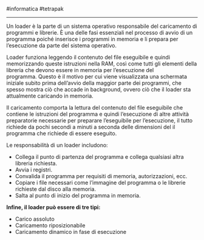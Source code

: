 #informatica #tetrapak 

---

Un loader è la parte di un sistema operativo responsabile del caricamento di programmi e librerie. È una delle fasi essenziali nel processo di avvio di un programma poiché inserisce i programmi in memoria e li prepara per l’esecuzione da parte del sistema operativo.

Loader funziona leggendo il contenuto del file eseguibile e quindi memorizzando queste istruzioni nella RAM, così come tutti gli elementi della libreria che devono essere in memoria per l’esecuzione del programma. Questo è il motivo per cui viene visualizzata una schermata iniziale subito prima dell’avvio della maggior parte dei programmi, che spesso mostra ciò che accade in background, ovvero ciò che il loader sta attualmente caricando in memoria.

Il caricamento comporta la lettura del contenuto del file eseguibile che contiene le istruzioni del programma e quindi l’esecuzione di altre attività preparatorie necessarie per preparare l’eseguibile per l’esecuzione, il tutto richiede da pochi secondi a minuti a seconda delle dimensioni del il programma che richiede di essere eseguito.

Le responsabilità di un loader includono:

-   Collega il punto di partenza del programma e collega qualsiasi altra libreria richiesta.
-   Avvia i registri.
-   Convalida il programma per requisiti di memoria, autorizzazioni, ecc.
-   Copiare i file necessari come l’immagine del programma o le librerie richieste dal disco alla memoria.
-   Salta al punto di inizio del programma in memoria.

**Infine, il loader può essere di tre tipi:**

-   Carico assoluto
-   Caricamento riposizionabile
-   Caricamento dinamico in fase di esecuzione